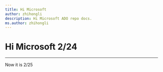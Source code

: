 ```yaml
---
title: Hi Microsoft
author: zhihongli
description: Hi Microsoft ADO repo docs.
ms.author: zhihongli
---
```


# Hi Microsoft 2/24

******
Now it is 2/25

